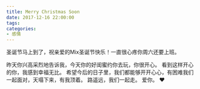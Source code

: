 ```yaml
---
title: Merry Christmas Soon
date: 2017-12-16 22:00:00
tags:
categories:
- 感情
---
```

圣诞节马上到了，祝亲爱的Mix圣诞节快乐！一直很心疼你周六还要上班。

昨天你兴高采烈地告诉我，今天你的好闺蜜约你去玩，你很开心。
看到这样开心的你，我感到幸福无比。
希望今后的日子里，我们都能够开开心心，有困难我们一起面对，天塌下来，有我顶着。
路遥远，我们一起走。
爱你。
❤️

